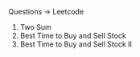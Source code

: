 Questions -> Leetcode

1. Two Sum
2. Best Time to Buy and Sell Stock
3. Best Time to Buy and Sell Stock II
